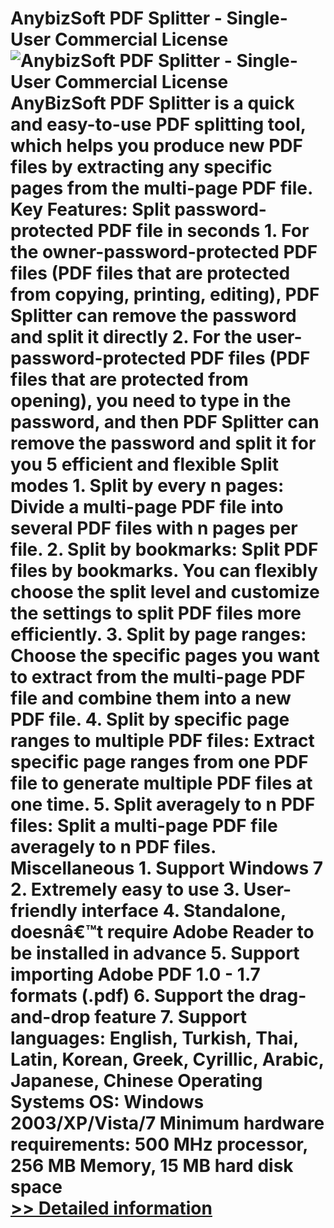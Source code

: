 # AnybizSoft PDF Splitter - Single-User Commercial License<br />![AnybizSoft PDF Splitter - Single-User Commercial License](https://mycommerce.akamaized.net/api/pimages/P300952769/BIG/300952769.JPG)<br />AnyBizSoft PDF Splitter is a quick and easy-to-use PDF splitting tool, which helps you produce new PDF files by extracting any specific pages from the multi-page PDF file. Key Features: Split password-protected PDF file in seconds 1. For the owner-password-protected PDF files (PDF files that are protected from copying, printing, editing), PDF Splitter can remove the password and split it directly 2. For the user-password-protected PDF files (PDF files that are protected from opening), you need to type in the password, and then PDF Splitter can remove the password and split it for you 5 efficient and flexible Split modes 1. Split by every n pages: Divide a multi-page PDF file into several PDF files with n pages per file. 2. Split by bookmarks: Split PDF files by bookmarks. You can flexibly choose the split level and customize the settings to split PDF files more efficiently. 3. Split by page ranges: Choose the specific pages you want to extract from the multi-page PDF file and combine them into a new PDF file. 4. Split by specific page ranges to multiple PDF files: Extract specific page ranges from one PDF file to generate multiple PDF files at one time. 5. Split averagely to n PDF files: Split a multi-page PDF file averagely to n PDF files. Miscellaneous 1. Support Windows 7 2. Extremely easy to use 3. User-friendly interface 4. Standalone, doesnâ€™t require Adobe Reader to be installed in advance 5. Support importing Adobe PDF 1.0 - 1.7 formats (.pdf) 6. Support the drag-and-drop feature 7. Support languages: English, Turkish, Thai, Latin, Korean, Greek, Cyrillic, Arabic, Japanese, Chinese Operating Systems OS: Windows 2003/XP/Vista/7 Minimum hardware requirements: 500 MHz processor, 256 MB Memory, 15 MB hard disk space<br />[>> Detailed information](https://secure.shareit.com/shareit/product.html?productid=300952769&affiliateid=200057808)